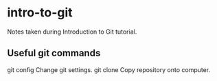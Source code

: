# intro-to-git

Notes taken during Introduction to Git tutorial.

## Useful git commands

git config <options>         Change git settings.
git clone <repository-name>  Copy repository onto computer.
